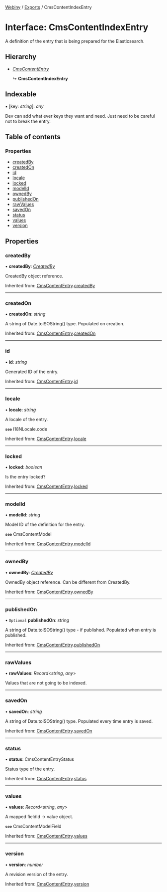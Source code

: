 [Webiny](../README.md) / [Exports](../modules.md) / CmsContentIndexEntry

# Interface: CmsContentIndexEntry

A definition of the entry that is being prepared for the Elasticsearch.

## Hierarchy

* [*CmsContentEntry*](cmscontententry.md)

  ↳ **CmsContentIndexEntry**

## Indexable

▪ [key: *string*]: *any*

Dev can add what ever keys they want and need. Just need to be careful not to break the entry.

## Table of contents

### Properties

- [createdBy](cmscontentindexentry.md#createdby)
- [createdOn](cmscontentindexentry.md#createdon)
- [id](cmscontentindexentry.md#id)
- [locale](cmscontentindexentry.md#locale)
- [locked](cmscontentindexentry.md#locked)
- [modelId](cmscontentindexentry.md#modelid)
- [ownedBy](cmscontentindexentry.md#ownedby)
- [publishedOn](cmscontentindexentry.md#publishedon)
- [rawValues](cmscontentindexentry.md#rawvalues)
- [savedOn](cmscontentindexentry.md#savedon)
- [status](cmscontentindexentry.md#status)
- [values](cmscontentindexentry.md#values)
- [version](cmscontentindexentry.md#version)

## Properties

### createdBy

• **createdBy**: [*CreatedBy*](createdby.md)

CreatedBy object reference.

Inherited from: [CmsContentEntry](cmscontententry.md).[createdBy](cmscontententry.md#createdby)

___

### createdOn

• **createdOn**: *string*

A string of Date.toISOString() type.
Populated on creation.

Inherited from: [CmsContentEntry](cmscontententry.md).[createdOn](cmscontententry.md#createdon)

___

### id

• **id**: *string*

Generated ID of the entry.

Inherited from: [CmsContentEntry](cmscontententry.md).[id](cmscontententry.md#id)

___

### locale

• **locale**: *string*

A locale of the entry.

**`see`** I18NLocale.code

Inherited from: [CmsContentEntry](cmscontententry.md).[locale](cmscontententry.md#locale)

___

### locked

• **locked**: *boolean*

Is the entry locked?

Inherited from: [CmsContentEntry](cmscontententry.md).[locked](cmscontententry.md#locked)

___

### modelId

• **modelId**: *string*

Model ID of the definition for the entry.

**`see`** CmsContentModel

Inherited from: [CmsContentEntry](cmscontententry.md).[modelId](cmscontententry.md#modelid)

___

### ownedBy

• **ownedBy**: [*CreatedBy*](createdby.md)

OwnedBy object reference. Can be different from CreatedBy.

Inherited from: [CmsContentEntry](cmscontententry.md).[ownedBy](cmscontententry.md#ownedby)

___

### publishedOn

• `Optional` **publishedOn**: *string*

A string of Date.toISOString() type - if published.
Populated when entry is published.

Inherited from: [CmsContentEntry](cmscontententry.md).[publishedOn](cmscontententry.md#publishedon)

___

### rawValues

• **rawValues**: *Record*<*string*, *any*\>

Values that are not going to be indexed.

___

### savedOn

• **savedOn**: *string*

A string of Date.toISOString() type.
Populated every time entry is saved.

Inherited from: [CmsContentEntry](cmscontententry.md).[savedOn](cmscontententry.md#savedon)

___

### status

• **status**: CmsContentEntryStatus

Status type of the entry.

Inherited from: [CmsContentEntry](cmscontententry.md).[status](cmscontententry.md#status)

___

### values

• **values**: *Record*<*string*, *any*\>

A mapped fieldId -> value object.

**`see`** CmsContentModelField

Inherited from: [CmsContentEntry](cmscontententry.md).[values](cmscontententry.md#values)

___

### version

• **version**: *number*

A revision version of the entry.

Inherited from: [CmsContentEntry](cmscontententry.md).[version](cmscontententry.md#version)

